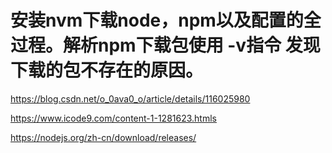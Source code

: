 # 安装nvm下载node，npm以及配置的全过程。解析npm下载包使用 -v指令 发现下载的包不存在的原因。

https://blog.csdn.net/o_0ava0_o/article/details/116025980

https://www.icode9.com/content-1-1281623.htmls

https://nodejs.org/zh-cn/download/releases/

